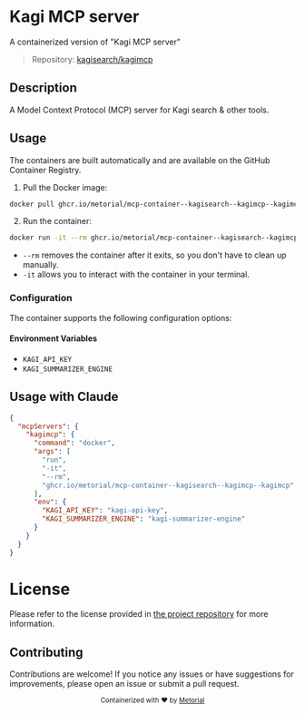 
# Kagi MCP server

A containerized version of "Kagi MCP server"

> Repository: [kagisearch/kagimcp](https://github.com/kagisearch/kagimcp)

## Description

A Model Context Protocol (MCP) server for Kagi search & other tools.


## Usage

The containers are built automatically and are available on the GitHub Container Registry.

1. Pull the Docker image:

```bash
docker pull ghcr.io/metorial/mcp-container--kagisearch--kagimcp--kagimcp
```

2. Run the container:

```bash
docker run -it --rm ghcr.io/metorial/mcp-container--kagisearch--kagimcp--kagimcp 
```

- `--rm` removes the container after it exits, so you don't have to clean up manually.
- `-it` allows you to interact with the container in your terminal.


### Configuration

The container supports the following configuration options:




#### Environment Variables

- `KAGI_API_KEY`
- `KAGI_SUMMARIZER_ENGINE`




## Usage with Claude

```json
{
  "mcpServers": {
    "kagimcp": {
      "command": "docker",
      "args": [
        "run",
        "-it",
        "--rm",
        "ghcr.io/metorial/mcp-container--kagisearch--kagimcp--kagimcp"
      ],
      "env": {
        "KAGI_API_KEY": "kagi-api-key",
        "KAGI_SUMMARIZER_ENGINE": "kagi-summarizer-engine"
      }
    }
  }
}
```

# License

Please refer to the license provided in [the project repository](https://github.com/kagisearch/kagimcp) for more information.

## Contributing

Contributions are welcome! If you notice any issues or have suggestions for improvements, please open an issue or submit a pull request.

<div align="center">
  <sub>Containerized with ❤️ by <a href="https://metorial.com">Metorial</a></sub>
</div>
  